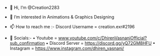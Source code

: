- 👋 Hi, I’m @Creation2283

- 👀 I’m interested in Animations & Graphics Designing

- 📫 How to reach me :- Discord Username = creation.exr#2196

- 📱 Socials:-
    • Youtube = www.youtube.com/c/DhirenVasnaniOfficial?sub_confirmation
   • Discord Server = https://discord.gg/yQ72GM8HFU
   • Instagram = https://www.instagram.com/dhiren_vasnani/
<!---
Creation2283/Creation2283 is a ✨ special ✨ repository because its `README.md` (this file) appears on your GitHub profile.
You can click the Preview link to take a look at your changes.
--->
